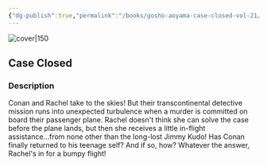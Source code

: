 ```yaml
---
{"dg-publish":true,"permalink":"/books/gosho-aoyama-case-closed-vol-21/","title":"\"Detektiv Conan Vol 21\"","tags":["manga","crime"]}
---
```




![cover|150](http://books.google.com/books/content?id=6T0hGgAACAAJ&printsec=frontcover&img=1&zoom=1&source=gbs_api)

## Case Closed

### Description

Conan and Rachel take to the skies! But their transcontinental detective mission runs into unexpected turbulence when a murder is committed on board their passenger plane. Rachel doesn't think she can solve the case before the plane lands, but then she receives a little in-flight assistance...from none other than the long-lost Jimmy Kudo! Has Conan finally returned to his teenage self? And if so, how? Whatever the answer, Rachel's in for a bumpy flight!
```